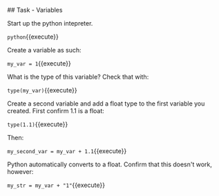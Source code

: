 ## Task - Variables

Start up the python intepreter.

`python`{{execute}}

Create a variable as such:

`my_var = 1`{{execute}}

What is the type of this variable? Check that with:

`type(my_var)`{{execute}}

Create a second variable and add a float type to the first variable you created. First confirm 1.1 is a float:

`type(1.1)`{{execute}}

Then:

`my_second_var = my_var + 1.1`{{execute}}

Python automatically converts to a float. Confirm that this doesn't work, however:

`my_str = my_var + "1"`{{execute}}
